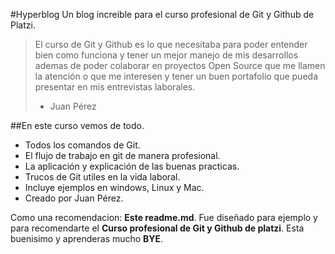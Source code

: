 #Hyperblog
Un blog increible para el curso profesional de Git y Github de Platzi.
> El curso de Git y Github es lo que necesitaba para poder entender bien como funciona y tener un mejor manejo de mis desarrollos ademas de poder colaborar en proyectos Open Source que me llamen la atención o que me interesen y tener un buen portafolio que pueda presentar en mis entrevistas laborales.
> - Juan Pérez

##En este curso vemos de todo.
* Todos los comandos de Git.
* El flujo de trabajo en git de manera profesional.
* La aplicación y explicación de las buenas practicas.
* Trucos de Git utiles en la vida laboral.
* Incluye ejemplos en windows, Linux y Mac.
* Creado por Juan Pérez.

Como una recomendacion: **Este readme.md**. Fue diseñado para ejemplo y para recomendarte el **Curso profesional de Git y Github de platzi**. Esta buenisimo y aprenderas mucho **BYE**.